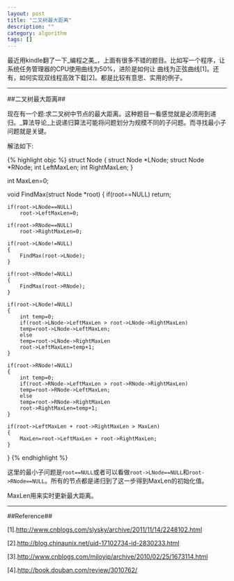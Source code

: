 ```yaml
---
layout: post
title: "二叉树最大距离"
description: ""
category: algorithm
tags: []
---
```


最近用kindle翻了一下_编程之美_，上面有很多不错的题目。比如写一个程序，让系统任务管理器的CPU使用曲线为50%，进阶是如何让
曲线为正弦曲线[1]。还有，如何实现双线程高效下载[2]。都是比较有意思、实用的例子。

-----------------------------------------------------------

##二叉树最大距离##

现在有一个题:求二叉树中节点的最大距离。这种题目一看感觉就是必须用到递归。_算法导论_上说递归算法可能将问题划分为规模不同的子问题。而寻找最小子问题就是关键。

解法如下:

{% highlight objc %}
struct Node
{
struct Node *LNode;
struct Node *RNode;
int LeftMaxLen;
int RightMaxLen;
}

int MaxLen=0;

void FindMax(struct Node *root)
{
    if(root==NULL)
        return;

    if(root->LNode==NULL)
	    root->LeftMaxLen=0;

	if(root->RNode==NULL)
	    root->RightMaxLen=0;

	if(root->LNode!=NULL)
	{
	    FindMax(root->LNode);
	}

	if(root->RNode!=NULL)
	{
	    FindMax(root->RNode);
	}

	if(root->LNode!=NULL)
	{
	    int temp=0;
	    if(root->LNode->LeftMaxLen > root->LNode->RightMaxLen)
	    temp=root->LNode->LeftMaxLen;
	    else
	    temp=root->LNode->RightMaxLen
	    root->LeftMaxLen=temp+1;
	}

	if(root->RNode!=NULL)
	{
	    int temp=0;
	    if(root->RNode->LeftMaxLen > root->RNode->RightMaxLen)
	    temp=root->RNode->LeftMaxLen;
	    else
	    temp=root->RNode->RightMaxLen
	    root->RightMaxLen=temp+1;
	}

	if(root->LeftMaxLen + root->RightMaxLen > MaxLen)
	{
	    MaxLen=root->LeftMaxLen + root->RightMaxLen;
	}
}
{% endhighlight %}

这里的最小子问题是`root==NULL`或者可以看做`root->LNode==NULL`和`root->RNode==NULL`。所有的节点都是递归到了这一步得到MaxLen的初始化值。

MaxLen用来实时更新最大距离。

--------------------------------------------------------------------

##Reference##

[1].http://www.cnblogs.com/slysky/archive/2011/11/14/2248102.html

[2].http://blog.chinaunix.net/uid-17102734-id-2830233.html

[3].http://www.cnblogs.com/miloyip/archive/2010/02/25/1673114.html

[4].http://book.douban.com/review/3010762/
